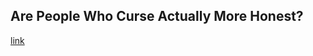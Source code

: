 ## Are People Who Curse Actually More Honest?

[link](https://www.psychologytoday.com/intl/blog/questions-character/202102/are-people-who-curse-actually-more-honest)

